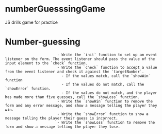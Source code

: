 # numberGuesssingGame
JS drills game for practice

# Number-guessing
                            
                            - Write the `init` function to set up an event listener on the form. The event listener should pass the value of the input element to the `check` function.
                            - Write the `check` function to accept a value from the event listener and check it against the `targetNumber`.
                              - If the values match, call the `showWin` function
                              - If the values do not match, call the `showError` function.
                              - If the values do not match, and the player has made more than five guesses, call the `showLoss` function.
                            - Write the `showWin` function to remove the form and any error message, and show a message telling the player they win.
                            - Write the `showError` function to show a message telling the player their guess is incorrect.
                            - Write the `showLoss` function to remove the form and show a message telling the player they lose.
                            
                            
                            
                            
                            
                            
                            
